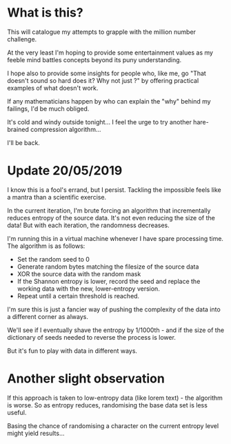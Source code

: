 What is this?
=============

This will catalogue my attempts to grapple with the million number challenge.

At the very least I'm hoping to provide some entertainment values as my feeble
mind battles concepts beyond its puny understanding.

I hope also to provide some insights for people who, like me, go "That doesn't
sound so hard does it?  Why not just <blah>?" by offering practical examples of
what doesn't work.

If any mathematicians happen by who can explain the "why" behind my failings,
I'd be much obliged.

It's cold and windy outside tonight...  I feel the urge to try another
hare-brained compression algorithm...

I'll be back.

Update 20/05/2019
=================

I know this is a fool's errand, but I persist. Tackling the impossible feels like a mantra than a scientific exercise.

In the current iteration, I'm brute forcing an algorithm that incrementally reduces entropy of the source data. It's not even reducing the size of the data! But with each iteration, the randomness decreases.

I'm running this in a virtual machine whenever I have spare processing time. The algorithm is as follows:

 - Set the random seed to 0
 - Generate random bytes matching the filesize of the source data
 - XOR the source data with the random mask
 - If the Shannon entropy is lower, record the seed and replace the working data with the new, lower-entropy version.
 - Repeat until a certain threshold is reached.

I'm sure this is just a fancier way of pushing the complexity of the data into a different corner as always.

We'll see if I eventually shave the entropy by 1/1000th - and if the size of the dictionary of seeds needed to reverse the process is lower.

But it's fun to play with data in different ways.

Another slight observation
==========================

 If this approach is taken to low-entropy data (like lorem text) - the algorithm is worse. So as entropy reduces, randomising the base data set is less useful.

 Basing the chance of randomising a character on the current entropy level might yield results...